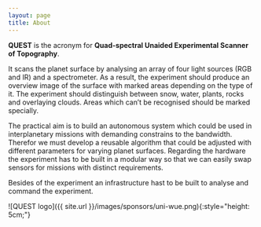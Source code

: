 ```yaml
---
layout: page
title: About
---
```


**QUEST** is the acronym for **Quad-spectral Unaided Experimental Scanner of Topography**.

It scans the planet surface by analysing an array of four light sources (RGB and IR) and a spectrometer. As a result, the experiment should produce an overview image of the surface with marked areas depending on the type of it. The experiment should distinguish between snow, water, plants, rocks and overlaying clouds. Areas which can’t be recognised should be marked specially.

The practical aim is to build an autonomous system which could be used in interplanetary missions with demanding constrains to the bandwidth. Therefor we must develop a reusable algorithm that could be adjusted with different parameters for varying planet surfaces. Regarding the hardware the experiment has to be built in a modular way so that we can easily swap sensors for missions with distinct requirements.

Besides of the experiment an infrastructure hast to be built to analyse and command the experiment.

![QUEST logo]({{ site.url }}/images/sponsors/uni-wue.png){:style="height: 5cm;"}